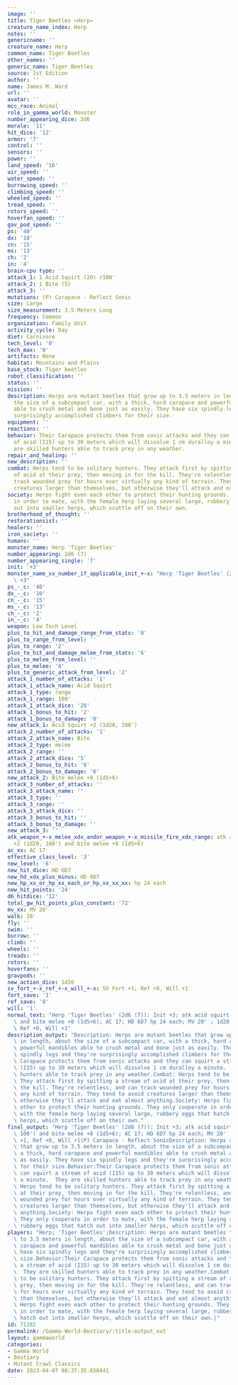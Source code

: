 ```yaml
---
image: ''
title: Tiger Beetles «Herp»
creature_name_index: Herp
notes: ''
genericname: ''
creature_name: Herp
common_name: Tiger Beetles
other_names: ''
generic_name: Tiger Beetles
source: 1st Edition
author: ''
name: James M. Ward
url: ''
avatar: ''
mcc_race: Animal
role_in_gamma_world: Monster
number_appearing_dice: 2d6
morale: '11'
hit_dice: '12'
armor: '7'
control: ''
sensors: ''
power: ''
land_speed: '16'
air_speed: ''
water_speed: ''
burrowing_speed: ''
climbing_speed: ''
wheeled_speed: ''
tread_speed: ''
rotors_speed: ''
hoverfan_speed: ''
gav_pod_speed: ''
ps: '40'
dx: '10'
cn: '15'
ms: '13'
ch: '2'
in: '4'
brain-cpu type: ''
attack_1: 1 Acid Squirt (20) r100'
attack_2: 1 Bite (5)
attack_3: ''
mutations: (P) Carapace - Reflect Sonic
size: Large
size_measurement: 3.5 Meters Long
frequency: Common
organization: Family Unit
activity_cycle: Day
diet: Carnivore
tech_level: '0'
tech_max: '0'
artifacts: None
habitat: Mountains and Plains
base_stock: Tiger beetles
robot_classification: ''
status: ''
mission: ''
description: Herps are mutant beetles that grow up to 3.5 meters in length, about
  the size of a subcompact car, with a thick, hard carapace and powerful mandibles
  able to crush metal and bone just as easily. They have six spindly legs and they're
  surprisingly accomplished climbers for their size.
equipment: ''
reactions: ''
behavior: Their Carapace protects them from sonic attacks and they can squirt a stream
  of acid (I15) up to 30 meters which will dissolve 1 cm duralloy a minute.  They
  are skilled hunters able to track prey in any weather.
repair_and_healing: ''
new_description: ''
combat: Herps tend to be solitary hunters. They attack first by spitting a stream
  of acid at their prey, then moving in for the kill. They're relentless, and can
  track wounded prey for hours over virtually any kind of terrain. They tend to avoid
  creatures larger than themselves, but otherwise they'll attack and eat almost anything.
society: Herps fight even each other to protect their hunting grounds. They only cooperate
  in order to mate, with the female herp laying several large, rubbery eggs that hatch
  out into smaller herps, which scuttle off on their own.
brotherhood_of_thought: ''
restorationsist: ''
healers: ''
iron_society: ''
humans: ''
monster_name: Herp 'Tiger Beetles'
number_appearing: 2d6 (7)
number_appearing_single: '7'
init: '+3'
monster_name_xx_number_if_applicable_init_+-x: "Herp 'Tiger Beetles' (2d6 (7)): Init\
  \ +3"
ps_-_c: '40'
dx_-_c: '10'
cn_-_c: '15'
ms_-_c: '13'
ch_-_c: '2'
in_-_c: '4'
weapon: Low Tech Level
plus_to_hit_and_damage_range_from_stats: '0'
plus_to_range_from_level: ''
plus_to_range: '2'
plus_to_hit_and_damage_melee_from_stats: '6'
plus_to_melee_from_level: ''
plus_to_melee: '8'
plus_to_generic_attack_from_level: '2'
attack_1_number_of_attacks: '1'
attack_1_attack_name: Acid Squirt
attack_1_type: range
attack_1_range: 100'
attack_1_attack_dice: '20'
attack_1_bonus_to_hit: '2'
attack_1_bonus_to_damage: '0'
new_attack_1: Acid Squirt +2 (1d20, 100')
attack_2_number_of_attacks: '1'
attack_2_attack_name: Bite
attack_2_type: melee
attack_2_range: ''
attack_2_attack_dice: '5'
attack_2_bonus_to_hit: '8'
attack_2_bonus_to_damage: '6'
new_attack_2: Bite melee +8 (1d5+6)
attack_3_number_of_attacks: ''
attack_3_attack_name: ''
attack_3_type: ''
attack_3_range: ''
attack_3_attack_dice: ''
attack_3_bonus_to_hit: ''
attack_3_bonus_to_damage: ''
new_attack_3: ''
atk_weapon_+-x_melee_xdx_andor_weapon_+-x_missile_fire_xdx_range: atk acid squirt
  +2 (1d20, 100') and bite melee +8 (1d5+6)
ac_xx: AC 17
effective_class_level: '3'
new_level: '6'
new_hit_dice: HD 6D7
new_hd_xdx_plus_minus: HD 6D7
new_hp_xx_or_hp_xx_each_or_hp_xx_xx_xx: hp 24 each
new_hit_points: '24'
d6_hitdice: '12'
total_gw_hit_points_plus_constant: '72'
mv_xx: MV 20'
walk: 20'
fly: ''
swim: ''
burrow: ''
climb: ''
wheels: ''
treads: ''
rotors: ''
hoverfans: ''
gravpods: ''
new_action_dice: 1d20
sv_fort_+-x_ref_+-x_will_+-x: SV Fort +1, Ref +0, Will +1
fort_save: '1'
ref_save: '0'
will: '1'
normal_text: "Herp 'Tiger Beetles' (2d6 (7)): Init +3; atk acid squirt +2 (1d20, 100')\
  \ and bite melee +8 (1d5+6); AC 17; HD 6D7 hp 24 each; MV 20' ; 1d20; SV Fort +1,\
  \ Ref +0, Will +1"
description_output: "Description: Herps are mutant beetles that grow up to 3.5 meters\
  \ in length, about the size of a subcompact car, with a thick, hard carapace and\
  \ powerful mandibles able to crush metal and bone just as easily. They have six\
  \ spindly legs and they're surprisingly accomplished climbers for their size.Behavior:Their\
  \ Carapace protects them from sonic attacks and they can squirt a stream of acid\
  \ (I15) up to 30 meters which will dissolve 1 cm duralloy a minute.  They are skilled\
  \ hunters able to track prey in any weather.Combat: Herps tend to be solitary hunters.\
  \ They attack first by spitting a stream of acid at their prey, then moving in for\
  \ the kill. They're relentless, and can track wounded prey for hours over virtually\
  \ any kind of terrain. They tend to avoid creatures larger than themselves, but\
  \ otherwise they'll attack and eat almost anything.Society: Herps fight even each\
  \ other to protect their hunting grounds. They only cooperate in order to mate,\
  \ with the female herp laying several large, rubbery eggs that hatch out into smaller\
  \ herps, which scuttle off on their own."
final_output: "Herp 'Tiger Beetles' (2d6 (7)): Init +3; atk acid squirt +2 (1d20,\
  \ 100') and bite melee +8 (1d5+6); AC 17; HD 6D7 hp 24 each; MV 20' ; 1d20; SV Fort\
  \ +1, Ref +0, Will +1(P) Carapace - Reflect SonicDescription: Herps are mutant beetles\
  \ that grow up to 3.5 meters in length, about the size of a subcompact car, with\
  \ a thick, hard carapace and powerful mandibles able to crush metal and bone just\
  \ as easily. They have six spindly legs and they're surprisingly accomplished climbers\
  \ for their size.Behavior:Their Carapace protects them from sonic attacks and they\
  \ can squirt a stream of acid (I15) up to 30 meters which will dissolve 1 cm duralloy\
  \ a minute.  They are skilled hunters able to track prey in any weather.Combat:\
  \ Herps tend to be solitary hunters. They attack first by spitting a stream of acid\
  \ at their prey, then moving in for the kill. They're relentless, and can track\
  \ wounded prey for hours over virtually any kind of terrain. They tend to avoid\
  \ creatures larger than themselves, but otherwise they'll attack and eat almost\
  \ anything.Society: Herps fight even each other to protect their hunting grounds.\
  \ They only cooperate in order to mate, with the female herp laying several large,\
  \ rubbery eggs that hatch out into smaller herps, which scuttle off on their own."
players: "Herp; 'Tiger Beetles';Description: Herps are mutant beetles that grow up\
  \ to 3.5 meters in length, about the size of a subcompact car, with a thick, hard\
  \ carapace and powerful mandibles able to crush metal and bone just as easily. They\
  \ have six spindly legs and they're surprisingly accomplished climbers for their\
  \ size.Behavior:Their Carapace protects them from sonic attacks and they can squirt\
  \ a stream of acid (I15) up to 30 meters which will dissolve 1 cm duralloy a minute.\
  \  They are skilled hunters able to track prey in any weather.Combat: Herps tend\
  \ to be solitary hunters. They attack first by spitting a stream of acid at their\
  \ prey, then moving in for the kill. They're relentless, and can track wounded prey\
  \ for hours over virtually any kind of terrain. They tend to avoid creatures larger\
  \ than themselves, but otherwise they'll attack and eat almost anything.Society:\
  \ Herps fight even each other to protect their hunting grounds. They only cooperate\
  \ in order to mate, with the female herp laying several large, rubbery eggs that\
  \ hatch out into smaller herps, which scuttle off on their own.|"
id: 71282
permalink: /Gamma-World-Bestiary/:title:output_ext
layout: gammaworld
categories:
- Gamma World
- Bestiary
- Mutant Crawl Classics
date: 2023-04-07 08:37:35.650441
---
```

